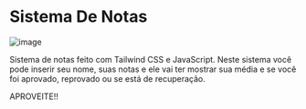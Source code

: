 # Sistema De Notas

![image](https://github.com/FelipeBritoSP10/SistemaDeNotas/assets/139879477/fb506f1f-9c56-4dd6-8b06-816319f26923)

Sistema de notas feito com Tailwind CSS e JavaScript.
Neste sistema você pode inserir seu nome, suas notas e ele vai ter mostrar sua média e 
se você foi aprovado, reprovado ou se está de recuperação.

APROVEITE!!
